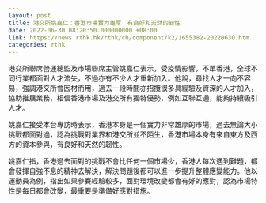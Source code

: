 ```yaml
---
layout: post
title: 港交所姚嘉仁：香港市場實力雄厚　有良好和天然的韌性
date: 2022-06-30 08:20:50.000000000 +08:00
link: https://news.rthk.hk/rthk/ch/component/k2/1655382-20220630.htm
categories: rthk
---
```


港交所聯席營運總監及市場聯席主管姚嘉仁表示，受疫情影響，不單香港，全球不同行業都面對人才流失，不過亦有不少人才重新加入。他說，尋找人才一向不容易，強調港交所會因材而用，過去一段時間亦招攬很多具經驗及資深的人才加入，協助推展業務，相信香港市場及港交所有獨特優勢，例如互聯互通，能夠持續吸引人才。

姚嘉仁接受本台專訪時表示，香港本身是一個實力非常雄厚的市場，過去無論大小挑戰都面對過，認為挑戰對業界和港交所並不陌生，香港市場本身有來自東方及西方的資本參與，有良好和天然的韌性。

姚嘉仁指，香港過去面對的挑戰不會比任何一個市場少，香港人每次遇到難題，都會發揮自強不息的精神去解決，解決問題後都可以進一步提升整體應變能力。他以運動員為例，指出如果參賽經驗較多，面對環境改變都會有好的應對，認為市場特性是每日都會改變，最重要是準備好應對措施。
